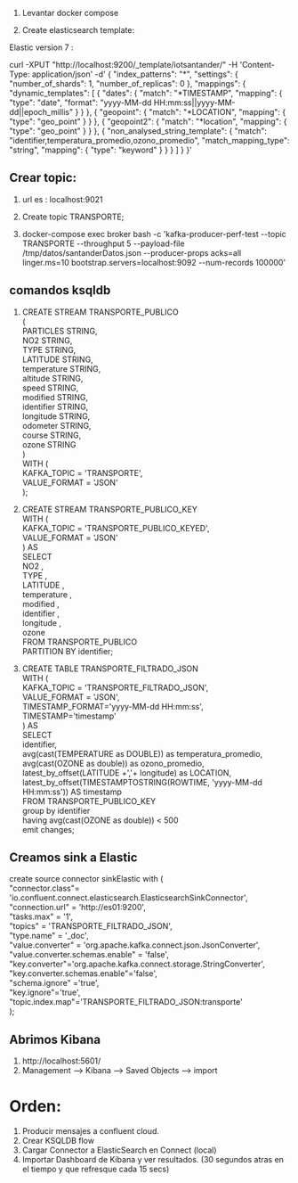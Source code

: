 1. Levantar docker compose


2. Create elasticsearch template:

Elastic version 7 :

curl -XPUT "http://localhost:9200/_template/iotsantander/" -H 'Content-Type: application/json' -d'
{
  "index_patterns": "*",
  "settings": {
    "number_of_shards": 1,
    "number_of_replicas": 0
  },
  "mappings": {
      "dynamic_templates": [
        {
          "dates": {
            "match": "*TIMESTAMP",
            "mapping": {
              "type": "date",
              "format": "yyyy-MM-dd HH:mm:ss||yyyy-MM-dd||epoch_millis"
            }
          }
        },
        {
          "geopoint": {
            "match": "*LOCATION",
            "mapping": {
              "type": "geo_point"
            }
          }
        },
        {
          "geopoint2": {
            "match": "*location",
            "mapping": {
              "type": "geo_point"
            }
          }
        },
        {
          "non_analysed_string_template": {
            "match": "identifier,temperatura_promedio,ozono_promedio",
            "match_mapping_type": "string",
            "mapping": {
              "type": "keyword"
            }
          }
        }
      ]
  }
}'


## Crear topic:
1. url es : localhost:9021

2. Create topic TRANSPORTE;


3. docker-compose exec broker bash -c 'kafka-producer-perf-test --topic TRANSPORTE --throughput 5 --payload-file /tmp/datos/santanderDatos.json --producer-props acks=all linger.ms=10 bootstrap.servers=localhost:9092 --num-records 100000'


## comandos ksqldb
1. CREATE STREAM TRANSPORTE_PUBLICO \
( \
    PARTICLES STRING, \
    NO2 STRING, \
    TYPE STRING, \
    LATITUDE STRING, \
    temperature STRING, \
    altitude STRING, \
    speed STRING, \
    modified STRING, \
    identifier STRING, \
    longitude STRING, \
    odometer STRING, \
    course STRING, \
    ozone STRING \
) \
WITH ( \
    KAFKA_TOPIC = 'TRANSPORTE', \
    VALUE_FORMAT = 'JSON' \
); 

2. CREATE STREAM TRANSPORTE_PUBLICO_KEY \
WITH (\
    KAFKA_TOPIC = 'TRANSPORTE_PUBLICO_KEYED',\
    VALUE_FORMAT = 'JSON'\
) AS\
SELECT\
    NO2 ,\
    TYPE ,\
    LATITUDE ,\
    temperature ,\
    modified ,\
    identifier ,\
    longitude ,\
    ozone \
FROM TRANSPORTE_PUBLICO\
PARTITION BY identifier;

3. CREATE TABLE TRANSPORTE_FILTRADO_JSON \
WITH ( \
    KAFKA_TOPIC = 'TRANSPORTE_FILTRADO_JSON', \
    VALUE_FORMAT = 'JSON', \
    TIMESTAMP_FORMAT='yyyy-MM-dd HH:mm:ss', \
    TIMESTAMP='timestamp' \
) AS \
SELECT \
    identifier, \
    avg(cast(TEMPERATURE as DOUBLE)) as temperatura_promedio, \
    avg(cast(OZONE as double)) as ozono_promedio, \
    latest_by_offset(LATITUDE  +','+ longitude) as LOCATION, \
    latest_by_offset(TIMESTAMPTOSTRING(ROWTIME, 'yyyy-MM-dd HH:mm:ss')) AS timestamp \
FROM TRANSPORTE_PUBLICO_KEY \
group by identifier \
having avg(cast(OZONE as double)) < 500 \
emit changes; 

## Creamos sink a Elastic
create source connector sinkElastic with ( \
    "connector.class"= 'io.confluent.connect.elasticsearch.ElasticsearchSinkConnector', \
    "connection.url" = 'http://es01:9200', \
    "tasks.max" = '1', \
    "topics" = 'TRANSPORTE_FILTRADO_JSON', \
    "type.name" = '_doc', \
    "value.converter" = 'org.apache.kafka.connect.json.JsonConverter', \
    "value.converter.schemas.enable" = 'false', \
    "key.converter"='org.apache.kafka.connect.storage.StringConverter', \
    "key.converter.schemas.enable"='false', \
    "schema.ignore" ='true', \
    "key.ignore"='true', \
    "topic.index.map"='TRANSPORTE_FILTRADO_JSON:transporte' \
); 

## Abrimos Kibana 
1. http://localhost:5601/
2. Management --> Kibana --> Saved Objects --> import
# Orden:

1. Producir mensajes a confluent cloud.
2. Crear KSQLDB flow
3. Cargar Connector a ElasticSearch en Connect (local)
4. Importar Dashboard de Kibana y ver resultados. (30 segundos atras en el tiempo y que refresque cada 15 secs)



